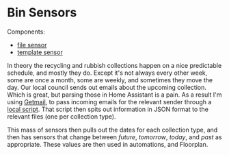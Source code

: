 # Bin Sensors

Components:
* [file sensor](https://home-assistant.io/components/sensor.file/)
* [template sensor](https://home-assistant.io/components/sensor.template/)


In theory the recycling and rubbish collections happen on a nice predictable schedule, and mostly they do. Except it's not always every other week, some are once a month, some are weekly, and sometimes they move the day. 
Our local council sends out emails about the upcoming collection. Which is great, but parsing those in Home Assistant is a pain. As a result I'm using [Getmail](http://pyropus.ca/software/getmail/), to pass incoming emails for the relevant sender through a [local script](../local/bin/parse-email). That script then spits out information in JSON format to the relevant files (one per collection type).

This mass of sensors then pulls out the dates for each collection type, and then has sensors that change between _future_, _tomorrow_, _today_, and _past_ as appropriate. These values are then used in automations, and Floorplan.

